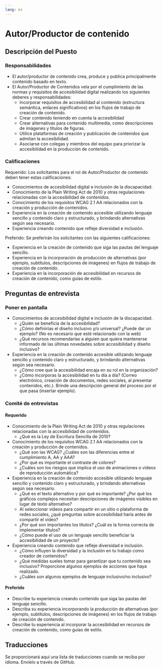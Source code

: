 ```yaml
---
lang: es
---
```

# Autor/Productor de contenido

## Descripción del Puesto

### Responsabilidades
- El autor/productor de contenido crea, produce y publica principalmente contenido basado en texto.
- El Autor/Productor de Contenidos vela por el cumplimiento de las normas y requisitos de accesibilidad digital realizando los siguientes deberes y responsabilidades:
   - Incorporar requisitos de accesibilidad al contenido (estructura semántica, enlaces significativos) en los flujos de trabajo de creación de contenido.
   - Crear contenido teniendo en cuenta la accesibilidad
   - Crear alternativas para contenido multimedia, como descripciones de imágenes y títulos de figuras.
   - Utilice plataformas de creación y publicación de contenidos que admitan la accesibilidad.
   - Asociarse con colegas y miembros del equipo para priorizar la accesibilidad en la producción de contenido.

### Calificaciones
Requerido: Los solicitantes para el rol de Autor/Productor de contenido deben tener estas calificaciones:
- Conocimientos de accesibilidad digital e inclusión de la discapacidad.
- Conocimiento de la Plain Writing Act de 2010 y otras regulaciones relacionadas con la accesibilidad de contenidos.
- Conocimiento de los requisitos WCAG 2.1 AA relacionados con la creación y producción de contenidos.
- Experiencia en la creación de contenido accesible utilizando lenguaje sencillo y contenido claro y estructurado, y brindando alternativas según sea necesario.
- Experiencia creando contenido que refleje diversidad e inclusión.

Preferido: Se preferirán los solicitantes con las siguientes calificaciones:
- Experiencia en la creación de contenido que siga las pautas del lenguaje sencillo.
- Experiencia en la incorporación de producción de alternativas (por ejemplo, subtítulos, descripciones de imágenes) en flujos de trabajo de creación de contenido.
- Experiencia en la incorporación de accesibilidad en recursos de creación de contenido, como guías de estilo.

## Preguntas de entrevista

### Poner en pantalla
- Conocimientos de accesibilidad digital e inclusión de la discapacidad.
   - ¿Quién se beneficia de la accesibilidad?
   - ¿Cómo definirías el diseño inclusivo y/o universal? ¿Puede dar un ejemplo? (No es necesario que esté relacionado con la web)
   - ¿Qué recursos recomendarías a alguien que quiera mantenerse informado de las últimas novedades sobre accesibilidad y diseño inclusivo?
- Experiencia en la creación de contenido accesible utilizando lenguaje sencillo y contenido claro y estructurado, y brindando alternativas según sea necesario.
   - ¿Cómo cree que la accesibilidad encaja en su rol en la organización?
   - ¿Cómo incorporas la accesibilidad en tu día a día? (Correo electrónico, creación de documentos, redes sociales, al presentar contenidos, etc.). Brinde una descripción general del proceso por el que pasa (insertar ejemplo).


### Comité de entrevistas
#### Requerido
- Conocimiento de la Plain Writing Act de 2010 y otras regulaciones relacionadas con la accesibilidad de contenidos.
   - ¿Qué es la Ley de Escritura Sencilla de 2010?
- Conocimiento de los requisitos WCAG 2.1 AA relacionados con la creación y producción de contenidos.
   - ¿Qué son las WCAG? ¿Cuáles son las diferencias entre el cumplimiento A, AA y AAA?
   - ¿Por qué es importante el contraste de colores?
   - ¿Cuáles son los riesgos que implica el uso de animaciones o vídeos de reproducción automática?
- Experiencia en la creación de contenido accesible utilizando lenguaje sencillo y contenido claro y estructurado, y brindando alternativas según sea necesario.
   - ¿Qué es el texto alternativo y por qué es importante? ¿Por qué los gráficos complejos necesitan descripciones de imágenes visibles en lugar de texto alternativo?
   - Al seleccionar videos para compartir en un sitio o plataforma de redes sociales, ¿qué preguntas sobre accesibilidad haría antes de compartir el video?
   - ¿Por qué son importantes los títulos? ¿Cuál es la forma correcta de implementar títulos?
   - ¿Cómo puede el uso de un lenguaje sencillo beneficiar la accesibilidad de un proyecto?
- Experiencia creando contenido que refleje diversidad e inclusión.
   - ¿Cómo influyen la diversidad y la inclusión en tu trabajo como creador de contenidos?
   - ¿Qué medidas sueles tomar para garantizar que tu contenido sea inclusivo? Proporcione algunos ejemplos de acciones que haya realizado.
   - ¿Cuáles son algunos ejemplos de lenguaje inclusivo/no inclusivo?

#### Preferido
- Describe tu experiencia creando contenido que siga las pautas del lenguaje sencillo.
- Describa su experiencia incorporando la producción de alternativas (por ejemplo, subtítulos, descripciones de imágenes) en los flujos de trabajo de creación de contenido.
- Describe tu experiencia al incorporar la accesibilidad en recursos de creación de contenido, como guías de estilo.


## Traducciones
Se proporcionará aquí una lista de traducciones cuando se reciba por idioma. Envíelo a través de GitHub.